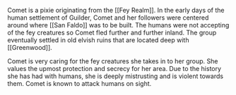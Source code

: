 Comet is a pixie originating from the [[Fey Realm]]. In the early days of the human settlement of Guilder, Comet and her followers were centered around where [[San Faldo]] was to be built. The humans were not accepting of the fey creatures so Comet fled further and further inland. The group eventually settled in old elvish ruins that are located deep with [[Greenwood]].

Comet is very caring for the fey creatures she takes in to her group. She values the upmost protection and secrecy for her area. Due to the history she has had with humans, she is deeply mistrusting and is violent towards them. Comet is known to attack humans on sight.